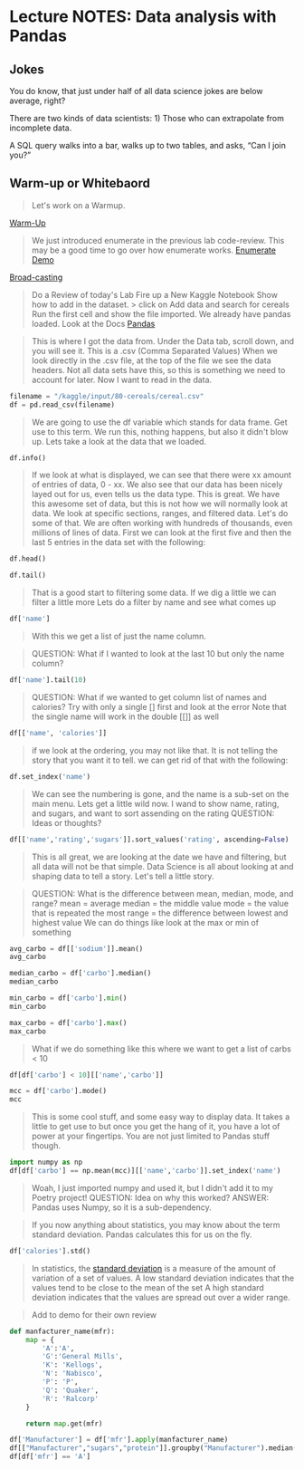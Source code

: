 # Lecture NOTES: Data analysis with Pandas

## Jokes

You do know, that just under half of all data science jokes are below average, right?

There are two kinds of data scientists: 1) Those who can extrapolate from incomplete data.

A SQL query walks into a bar, walks up to two tables, and asks, “Can I join you?”

## Warm-up or Whitebaord

> Let's work on a Warmup.

[Warm-Up](../warm-up/NOTES.md)

> We just introduced enumerate in the previous lab code-review.  This may be a good time to go over how enumerate works.
[Enumerate Demo](../demo/enumerate/main.py)

[Broad-casting](../demo/broadcasting/main.ipynb)

> Do a Review of today's Lab
> Fire up a New Kaggle Notebook
> Show how to add in the dataset.
    > click on Add data and search for cereals
> Run the first cell and show the file imported.
> We already have pandas loaded.
> Look at the Docs [Pandas](https://pandas.pydata.org/)

> This is where I got the data from. Under the Data tab, scroll down, and you will see it.
> This is a .csv (Comma Separated Values)
> When we look directly in the .csv file, at the top of the file we see the data headers.
> Not all data sets have this, so this is something we need to account for later.
> Now I want to read in the data.

```python
filename = "/kaggle/input/80-cereals/cereal.csv"
df = pd.read_csv(filename)
```

> We are going to use the df variable which stands for data frame.  Get use to this term. We run this, nothing happens, but also it didn't blow up. Lets take a look at the data that we loaded.

```python
df.info()
```

> If we look at what is displayed, we can see that there were xx amount of entries of data, 0 - xx.
> We also see that our data has been nicely layed out for us, even tells us the data type.
> This is great.  We have this awesome set of data, but this is not how we will normally look at data.
> We look at specific sections, ranges, and filtered data.  Let's do some of that. We are often working with hundreds of thousands, even millions of lines of data.
> First we can look at the first five and then the last 5 entries in the data set with the following:

```python
df.head()
```

```python
df.tail()
```

> That is a good start to filtering some data.  If we dig a little we can filter a little more
> Lets do a filter by name and see what comes up

```python
df['name']
```

> With this we get a list of just the name column.

> QUESTION: What if I wanted to look at the last 10 but only the name column?

```python
df['name'].tail(10)
```

> QUESTION: What if we wanted to get column list of names and calories?
> Try with only a single [] first and look at the error
> Note that the single name will work in the double [[]] as well

```python
df[['name', 'calories']]
```

> if we look at the ordering, you may not like that.  It is not telling the story that you want it to tell.
> we can get rid of that with the following:

```python
df.set_index('name')
```

> We can see the numbering is gone, and the name is a sub-set on the main menu.
> Lets get a little wild now.  I wand to show name, rating, and sugars, and want to sort assending on the rating
> QUESTION: Ideas or thoughts?

```python
df[['name','rating','sugars']].sort_values('rating', ascending=False)
```

> This is all great, we are looking at the date we have and filtering, but all data will not be that simple.
> Data Science is all about looking at and shaping data to tell a story. Let's tell a little story.



> QUESTION: What is the difference between mean, median, mode, and range?
> mean = average
> median = the middle value
> mode = the value that is repeated the most
> range = the difference between lowest and highest value
> We can do things like look at the max or min of something

```python
avg_carbo = df[['sodium']].mean()
avg_carbo
```

```python
median_carbo = df['carbo'].median()
median_carbo
```

```python
min_carbo = df['carbo'].min()
min_carbo
```

```python
max_carbo = df['carbo'].max()
max_carbo
```

> What if we do something like this where we want to get a list of carbs < 10

```python
df[df['carbo'] < 10][['name','carbo']]
```

```python
mcc = df['carbo'].mode()
mcc
```

> This is some cool stuff, and some easy way to display data. It takes a little to get use to but once you get the hang of it, you have a lot of power at your fingertips.
> You are not just limited to Pandas stuff though.

```python
import numpy as np
df[df['carbo'] == np.mean(mcc)][['name','carbo']].set_index('name')
```

> Woah, I just imported numpy and used it, but I didn't add it to my Poetry project!
> QUESTION: Idea on why this worked?
> ANSWER: Pandas uses Numpy, so it is a sub-dependency.

> If you now anything about statistics, you may know about the term standard deviation. Pandas calculates this for us
> on the fly.

```python
df['calories'].std()
```

> In statistics, the [standard deviation](https://www.mathsisfun.com/data/standard-deviation.html) is a measure of the amount of variation of a set of values.
> A low standard deviation indicates that the values tend to be close to the mean of the set
> A high standard deviation indicates that the values are spread out over a wider range.


> Add to demo for their own review

```python
def manfacturer_name(mfr):
    map = {
        'A':'A',
        'G':'General Mills',
        'K': 'Kellogs',
        'N': 'Nabisco',
        'P': 'P',
        'Q': 'Quaker',
        'R': 'Ralcorp'
    }

    return map.get(mfr)

df['Manufacturer'] = df['mfr'].apply(manfacturer_name)
df[["Manufacturer","sugars","protein"]].groupby("Manufacturer").median()
df[df['mfr'] == 'A']


```
